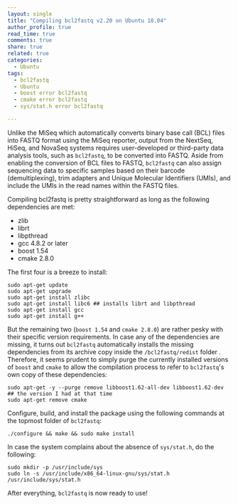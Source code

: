 ```yaml
---
layout: single
title: "Compiling bcl2fastq v2.20 on Ubuntu 18.04"
author_profile: true
read_time: true
comments: true
share: true
related: true
categories:
  - Ubuntu
tags:
  - bcl2fastq
  - Ubuntu
  - boost error bcl2fastq
  - cmake error bcl2fastq
  - sys/stat.h error bcl2fastq

---
```


Unlike the MiSeq which automatically converts binary base call (BCL) files into FASTQ format using the MiSeq reporter, output from the NextSeq, HiSeq, and NovaSeq systems requires user-developed or third-party data analysis tools, such as ```bcl2fastq```, to be converted into FASTQ. Aside from enabling the conversion of BCL files to FASTQ, ```bcl2fastq``` can also assign sequencing data to specific samples based on their barcode (demultiplexing), trim adapters and Unique Molecular Identifiers (UMIs), and include the UMIs in the read names within the FASTQ files.

<!-- readmore -->

Compiling bcl2fastq is pretty straightforward as long as the following dependencies are met:

* zlib
* librt
* libpthread
* gcc 4.8.2 or later
* boost 1.54
* cmake 2.8.0

The first four is a breeze to install:

```
sudo apt-get update
sudo apt-get upgrade
sudo apt-get install zlibc
sudo apt-get install libc6 ## installs librt and libpthread
sudo apt-get install gcc
sudo apt-get install g++
```

But the remaining two (```boost 1.54``` and ```cmake 2.8.0```) are rather pesky with their specific version requirements. In case any of the dependencies are missing, it turns out ```bcl2fastq``` automatically installs the missing dependencies from its archive copy inside the ```/bcl2fastq/redist``` folder . Therefore, it seems prudent to simply purge the currently installed versions of ```boost``` and ```cmake``` to allow the compilation process to refer to ```bcl2fastq```'s own copy of these dependencies:

```
sudo apt-get -y --purge remove libboost1.62-all-dev libboost1.62-dev ## the version I had at that time 
sudo apt-get remove cmake 
```

Configure, build, and install the package using the following commands at the topmost folder of ```bcl2fastq```:

```
./configure && make && sudo make install
```

In case the system complains about the absence of ```sys/stat.h```, do the following:

```
sudo mkdir -p /usr/include/sys
sudo ln -s /usr/include/x86_64-linux-gnu/sys/stat.h /usr/include/sys/stat.h

```

After everything, ```bcl2fastq``` is now ready to use!